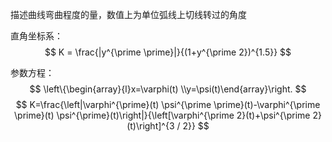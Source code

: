 描述曲线弯曲程度的量，数值上为单位弧线上切线转过的角度

直角坐标系：
$$
K = \frac{|y^{\prime \prime}|}{(1+y^{\prime 2})^{1.5}}
$$

参数方程：
$$
\left\{\begin{array}{l}x=\varphi(t) \\y=\psi(t)\end{array}\right.
$$
$$
K=\frac{\left|\varphi^{\prime}(t) \psi^{\prime \prime}(t)-\varphi^{\prime \prime}(t) \psi^{\prime}(t)\right|}{\left[\varphi^{\prime 2}(t)+\psi^{\prime 2}(t)\right]^{3 / 2}}
$$
